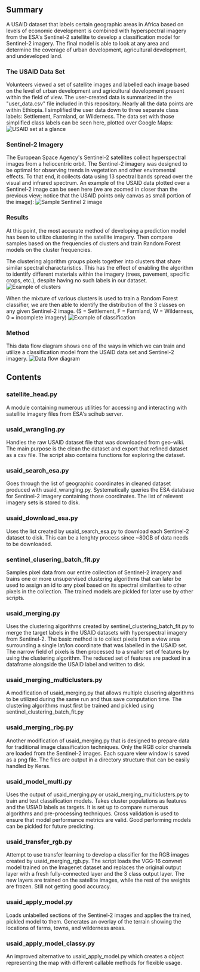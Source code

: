 ## Summary
A USAID dataset that labels certain geographic areas in Africa based on levels of economic development is combined with hyperspectral imagery from the ESA's Sentinel-2 satellite to develop a classification model for Sentinel-2 imagery. The final model is able to look at any area and determine the coverage of urban development, agricultural development, and undeveloped land.

### The USAID Data Set
Volunteers viewed a set of satellite images and labelled each image based on the level of urban development and agricultural development present within the field of view. The user-created data is summarized in the "user_data.csv" file included in this repository. Nearly all the data points are within Ethiopia. I simplified the user data down to three separate class labels: Settlement, Farmland, or Wilderness. The data set with those simplified class labels can be seen here, plotted over Google Maps:
![USAID set at a glance](USAID_user_data.png)

### Sentinel-2 Imagery
The European Space Agency's Sentinel-2 satellites collect hyperspectral images from a heliocentric orbit. The Sentinel-2 imagery was designed to be optimal for observing trends in vegetation and other enviromental effects. To that end, it collects data using 13 spectral bands spread over the visual and infrared spectrum. An example of the USAID data plotted over a Sentinel-2 image can be seen here (we are zoomed in closer than the previous view; notice that the USAID points only canvas as small portion of the image):
![Sample Sentinel 2 image](sample_S2_img.png)

### Results
At this point, the most accurate method of developing a prediction model has been to utilize clustering in the satellite imagery. Then compare samples based on the frequencies of clusters and train Random Forest models on the cluster frequencies.

The clustering algorithm groups pixels together into clusters that share similar spectral charactaristics. This has the effect of enabling the algorithm to identify different materials within the imagery (trees, pavement, specific crops, etc.), despite having no such labels in our dataset. 
![Example of clusters](clustering_example.png)

When the mixture of various clusters is used to train a Random Forest classifier, we are then able to identify the distribution of the 3 classes on any given Sentinel-2 image. (S = Settlement, F = Farmland, W = Wilderness, 0 = incomplete imagery)
![Example of classification](classification_results.png)

### Method
This data flow diagram shows one of the ways in which we can train and utilize a classification model from the USAID data set and Sentinel-2 imagery.
![Data flow diagram](Dataflow.png)


## Contents
### satellite_head.py
A module containing numerous utilities for accessing and interacting with satellite imagery files from ESA's scihub server.

### usaid_wrangling.py
Handles the raw USAID dataset file that was downloaded from geo-wiki. The main purpose is the clean the dataset and export that refined dataset as a csv file. The script also contains functions for exploring the dataset.

### usaid_search_esa.py
Goes through the list of geographic coordinates in cleaned dataset produced with usaid_wrangling.py. Systematically queries the ESA database for Sentinel-2 imagery containing those coordinates. The list of relevent imagery sets is stored to disk.

### usaid_download_esa.py
Uses the list created by usaid_search_esa.py to download each Sentinel-2 dataset to disk. This can be a lenghty process since ~80GB of data needs to be downloaded.

### sentinel_clusering_batch_fit.py
Samples pixel data from our entire collection of Sentinel-2 imagery and trains one or more unsupervised clustering algorithms that can later be used to assign an id to any pixel based on its spectral similarities to other pixels in the collection. The trained models are pickled for later use by other scripts.

### usaid_merging.py
Uses the clustering algorithms created by sentinel_clustering_batch_fit.py to merge the target labels in the USAID datasets with hyperspectral imagery from Sentinel-2. The basic method is to collect pixels from a view area surrounding a single lat/lon coordinate that was labelled in the USAID set. The narrow field of pixels is then processed to a smaller set of features by using the clustering algorithm. The reduced set of features are packed in a dataframe alongside the USAID label and written to disk. 

### usaid_merging_multiclusters.py
A modification of usaid_merging.py that allows multiple clusering algorithms to be utilized during the same run and thus save computation time. The clustering algorithms must first be trained and pickled using sentinel_clustering_batch_fit.py

### usaid_merging_rbg.py
Another modification of usaid_merging.py that is designed to prepare data for traditional image classification techniques. Only the RGB color channels are loaded from the Sentinel-2 images. Each square view window is saved as a png file. The files are output in a directory structure that can be easily handled by Keras.

### usaid_model_multi.py
Uses the output of usaid_merging.py or usaid_merging_multiclusters.py to train and test classification models. Takes cluster populations as features and the USIAD labels as targets. It is set up to compare numerous algorithms and pre-processing techniques. Cross validation is used to ensure that model performance metrics are valid. Good performing models can be pickled for future predicting.
	
### usaid_transfer_rgb.py
Attempt to use transfer learning to develop a classifier for the RGB images created by usaid_merging_rgb.py. The script loads the VGG-16 convnet model trained on the Imagenet dataset and replaces the original output layer with a fresh fully-connected layer and the 3 class output layer. The new layers are trained on the satellite images, while the rest of the weights are frozen. Still not getting good accuracy.

### usaid_apply_model.py
Loads unlabelled sections of the Sentinel-2 images and applies the trained, pickled model to them. Generates an overlay of the terrain showing the locations of farms, towns, and wilderness areas.

### usaid_apply_model_classy.py
An improved alternative to usaid_apply_model.py which creates a object representing the map with different callable methods for flexible usage.


